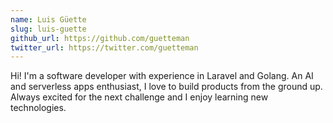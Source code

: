 ```yaml
---
name: Luis Güette
slug: luis-guette
github_url: https://github.com/guetteman
twitter_url: https://twitter.com/guetteman
---
```


Hi! I'm a software developer with experience in Laravel and Golang. An AI and serverless apps enthusiast, I love to build products from the ground up. Always excited for the next challenge and I enjoy learning new technologies.
